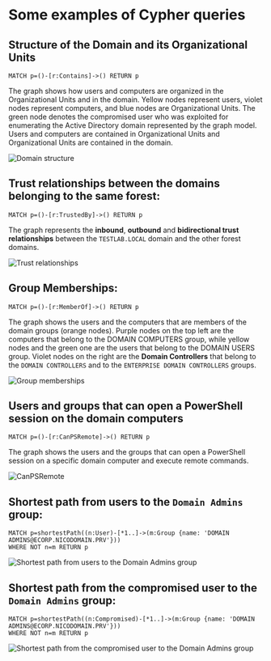 # Some examples of Cypher queries

## Structure of the Domain and its Organizational Units
```
MATCH p=()-[r:Contains]->() RETURN p
```

The graph shows how users and computers are organized in the Organizational Units and in the domain. Yellow nodes represent users, violet nodes represent computers, and blue nodes are Organizational Units. The green node denotes the compromised user who was exploited for enumerating the Active Directory domain represented by the graph model. Users and computers are contained in Organizational Units and Organizational Units are contained in the domain.

![Domain structure](../img/domain_structure.png)

## Trust relationships between the domains belonging to the same forest:
```
MATCH p=()-[r:TrustedBy]->() RETURN p
```

The graph represents the **inbound**, **outbound** and **bidirectional trust relationships** between the `TESTLAB.LOCAL` domain and the other forest domains.

![Trust relationships](../img/trust_relationships.png)

## Group Memberships:
```
MATCH p=()-[r:MemberOf]->() RETURN p
```

The graph shows the users and the computers that are members of the domain groups (orange nodes). Purple nodes on the top left are the computers that belong to the DOMAIN COMPUTERS group, while yellow nodes and the green one are the users that belong to the DOMAIN USERS group. Violet nodes on the right are the **Domain Controllers** that belong to the `DOMAIN CONTROLLERS` and to the `ENTERPRISE DOMAIN CONTROLLERS` groups.

![Group memberships](../img/memberships.png)

## Users and groups that can open a PowerShell session on the domain computers
```
MATCH p=()-[r:CanPSRemote]->() RETURN p
```

The graph shows the users and the groups that can open a PowerShell session on a specific domain computer and execute remote commands.

![CanPSRemote](../img/can_ps_remote.png)

## Shortest path from users to the `Domain Admins` group:
```
MATCH p=shortestPath((n:User)-[*1..]->(m:Group {name: 'DOMAIN ADMINS@ECORP.NICODOMAIN.PRV'}))
WHERE NOT n=m RETURN p
```
![Shortest path from users to the Domain Admins group](../img/shortest_path_users_domain_admins.png)

## Shortest path from the compromised user to the `Domain Admins` group:
```
MATCH p=shortestPath((n:Compromised)-[*1..]->(m:Group {name: 'DOMAIN ADMINS@ECORP.NICODOMAIN.PRV'}))
WHERE NOT n=m RETURN p
```
![Shortest path from the compromised user to the Domain Admins group](../img/shortest_path_compromised_domain_admins.png)